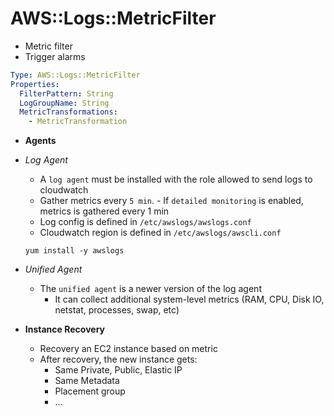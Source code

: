 # AWS::Logs::MetricFilter

- Metric filter
- Trigger alarms

```yaml
Type: AWS::Logs::MetricFilter
Properties:
  FilterPattern: String
  LogGroupName: String
  MetricTransformations:
    - MetricTransformation
```

- **Agents**

- _Log Agent_

  - A `log agent` must be installed with the role allowed to send logs to cloudwatch
  - Gather metrics every `5 min`. - If `detailed monitoring` is enabled, metrics is gathered every 1 min
  - Log config is defined in `/etc/awslogs/awslogs.conf`
  - Cloudwatch region is defined in `/etc/awslogs/awscli.conf`

  ```shell
  yum install -y awslogs
  ```

- _Unified Agent_

  - The `unified agent` is a newer version of the log agent
    - It can collect additional system-level metrics (RAM, CPU, Disk IO, netstat, processes, swap, etc)

- **Instance Recovery**

  - Recovery an EC2 instance based on metric
  - After recovery, the new instance gets:
    - Same Private, Public, Elastic IP
    - Same Metadata
    - Placement group
    - ...
